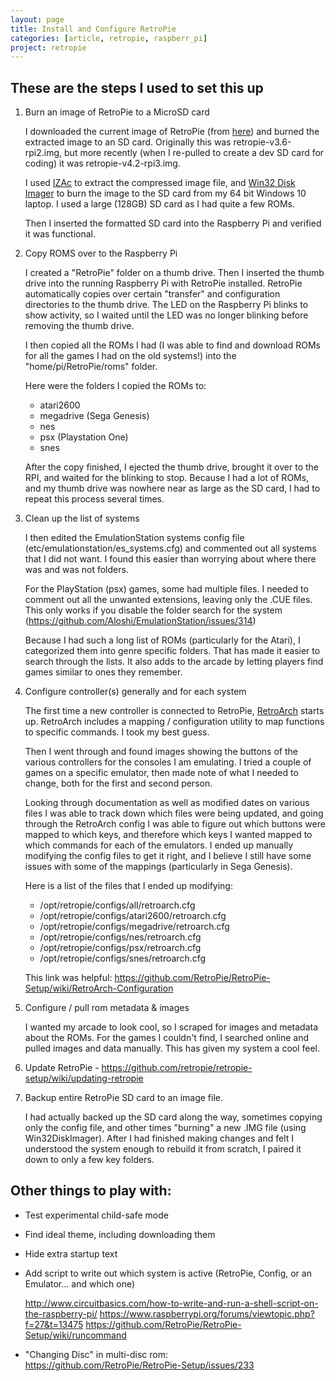 ```yaml
---
layout: page
title: Install and Configure RetroPie
categories: [article, retropie, raspberr_pi]
project: retropie
---
```


## These are the steps I used to set this up

1. Burn an image of RetroPie to a MicroSD card

   I downloaded the current image of RetroPie (from [here][RetroPie Download]) and burned the extracted image to an SD card. Originally this was retropie-v3.6-rpi2.img, but more recently (when I re-pulled to create a dev SD card for coding) it was retropie-v4.2-rpi3.img. 
   
   I used [IZAc] to extract the compressed image file, and [Win32 Disk Imager] to burn the image to the SD card from my 64 bit Windows 10 laptop. I used a large (128GB) SD card as I had quite a few ROMs.
   
   Then I inserted the formatted SD card into the Raspberry Pi and verified it was functional.

2. Copy ROMS over to the Raspberry Pi

   I created a "RetroPie" folder on a thumb drive. Then I inserted the thumb drive into the running Raspberry Pi with RetroPie installed. RetroPie automatically copies over certain "transfer" and configuration directories to the thumb drive. The LED on the Raspberry Pi blinks to show activity, so I waited until the LED was no longer blinking before removing the thumb drive.
   
   I then copied all the ROMs I had (I was able to find and download ROMs for all the games I had on the old systems!) into the "home/pi/RetroPie/roms" folder. 
   
      Here were the folders I copied the ROMs to:
      * atari2600
      * megadrive (Sega Genesis)
      * nes
      * psx (Playstation One)
      * snes  
      
   After the copy finished, I ejected the thumb drive, brought it over to the RPI, and waited for the blinking to stop. Because I had a lot of ROMs, and my thumb drive was nowhere near as large as the SD card, I had to repeat this process several times.

3. Clean up the list of systems

   I then edited the EmulationStation systems config file (etc/emulationstation/es_systems.cfg) and commented out all systems that I did not want. I found this easier than worrying about where there was and was not folders. 
   
   For the PlayStation (psx) games, some had multiple files. I needed to comment out all the unwanted extensions, leaving only the .CUE files. This only works if you disable the folder search for the system (<https://github.com/Aloshi/EmulationStation/issues/314>)
   
   Because I had such a long list of ROMs (particularly for the Atari), I categorized them into genre specific folders. That has made it easier to search through the lists. It also adds to the arcade by letting players find games similar to ones they remember.  

4. Configure controller(s) generally and for each system

   The first time a new controller is connected to RetroPie, [RetroArch] starts up. RetroArch includes a mapping / configuration utility to map functions to specific commands. I took my best guess. 
   
   Then I went through and found images showing the buttons of the various controllers for the consoles I am emulating. I tried a couple of games on a specific emulator, then made note of what I needed to change, both for the first and second person.
   
   Looking through documentation as well as modified dates on various files I was able to track down which files were being updated, and going through the RetroArch config I was able to figure out which buttons were mapped to which keys, and therefore which keys I wanted mapped to which commands for each of the emulators. I ended up manually modifying the config files to get it right, and I believe I still have some issues with some of the mappings (particularly in Sega Genesis). 
   
   Here is a list of the files that I ended up modifying:
   
   * /opt/retropie/configs/all/retroarch.cfg
   * /opt/retropie/configs/atari2600/retroarch.cfg
   * /opt/retropie/configs/megadrive/retroarch.cfg
   * /opt/retropie/configs/nes/retroarch.cfg
   * /opt/retropie/configs/psx/retroarch.cfg
   * /opt/retropie/configs/snes/retroarch.cfg
   
   This link was helpful: <https://github.com/RetroPie/RetroPie-Setup/wiki/RetroArch-Configuration>

5. Configure / pull rom metadata & images

   I wanted my arcade to look cool, so I scraped for images and metadata about the ROMs. For the games I couldn't find, I searched online and pulled images and data manually. This has given my system a cool feel.

6. Update RetroPie - <https://github.com/retropie/retropie-setup/wiki/updating-retropie>

7. Backup entire RetroPie SD card to an image file.

   I had actually backed up the SD card along the way, sometimes copying only the config file, and other times "burning" a new .IMG file (using Win32DiskImager). After I had finished making changes and felt I understood the system enough to rebuild it from scratch, I paired it down to only a few key folders.

## Other things to play with:

* Test experimental child-safe mode

* Find ideal theme, including downloading them

* Hide extra startup text

* Add script to write out which system is active (RetroPie, Config, or an Emulator... and which one)

   <http://www.circuitbasics.com/how-to-write-and-run-a-shell-script-on-the-raspberry-pi/>
   <https://www.raspberrypi.org/forums/viewtopic.php?f=27&t=13475>
   <https://github.com/RetroPie/RetroPie-Setup/wiki/runcommand>

* "Changing Disc" in multi-disc rom: <https://github.com/RetroPie/RetroPie-Setup/issues/233>

[RetroPie Download]: https://retropie.org.uk/download/
[IZAc]: http://www.izarc.org/
[Win32 Disk Imager]: https://sourceforge.net/projects/win32diskimager/
[RetroArch]: http://www.retroarch.com/
